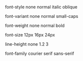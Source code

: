 

font-style
  none
  normal
  italic
  oblique

font-variant
  none
  normal
  small-caps

font-weight
  none
  normal
  bold

font-size
  12px
  16px
  24px

line-height
  none
  1.2
  3

font-family
  courier
  serif
  sans-serif